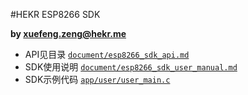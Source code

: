 #HEKR ESP8266 SDK

**by [xuefeng.zeng@hekr.me](mailto:xuefeng.zeng@hekr.me "xuefeng.zeng@hekr.me")** 

- API见目录 [`document/esp8266_sdk_api.md`](https://github.com/HEKR-Cloud/HEKR-ESP8266-SDK/blob/master/document/esp8266_sdk_api.md) 
- SDK使用说明 [`document/esp8266_sdk_user_manual.md`](https://github.com/HEKR-Cloud/HEKR-ESP8266-SDK/blob/master/document/esp8266_sdk_user_manual.md)
- SDK示例代码 [`app/user/user_main.c`](https://github.com/HEKR-Cloud/HEKR-ESP8266-SDK/blob/master/app/user/user_main.c)
